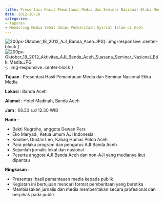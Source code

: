 ```yaml
---
title: Presentasi Hasil Pemantauan Media dan Seminar Nasional Etika Media
date: 2012-10-18
categories:
- laporan
- Mendorong Media Sehat dalam Pemberitaan Syariat Islam di Aceh
---
```


![200px-Oktober_18_2012_AJI_Banda_Aceh.JPG](/uploads/200px-Oktober_18_2012_AJI_Banda_Aceh.JPG){: .img-responsive .center-block }
![200px-Oktober_18_2012_Aktivitas_AJI_Banda_Aceh_Suasana_Seminar_Nasional_Etik_Media.JPG](/uploads/200px-Oktober_18_2012_Aktivitas_AJI_Banda_Aceh_Suasana_Seminar_Nasional_Etik_Media.JPG){: .img-responsive .center-block }

**Tujuan** : Presentasi Hasil Pemantauan Media dan Seminar Nasional Etika Media

**Lokasi** : Banda Aceh

**Alamat** : Hotel Madinah, Banda Aceh

**Jam** : 08.30 s.d 12.30 WIB

**Hadir** : 
* Bekti Nugroho, anggota Dewan Pers
* Eko Maryadi, Ketua umum AJI Indonesia
* Kombes Gustav Leo, Kabag Humas Polda Aceh
* Para pelaku program dan pengurus AJI Banda Aceh
* Sejumlah jurnalis lokal dan nasional
* Peserta anggota AJI Banda Aceh dan non-AJI yang medianya ikut dipantau

**Ringkasan** : 
* Presentasi hasil pemantauan media kepada publik
* Kegiatan ini bertujuan mencari format pemberitaan yang beretika
* Membiasakan jurnalis dan media memberitakan secara profesional dan berpihak pada publik
